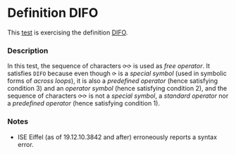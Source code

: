 # Definition DIFO

This [test](.) is exercising the definition [DIFO](../../difo/Readme.md).

### Description

In this test, the sequence of characters `⟳⟳` is used as *free operator*. It satisfies `DIFO` because even though `⟳` is a *special symbol* (used in symbolic forms of *across loops*), it is also a *predefined operator* (hence satisfying condition 3) and an *operator symbol* (hence satisfying condition 2), and the sequence of characters `⟳⟳` is not a *special symbol*, a *standard operator* nor a *predefined operator* (hence satisfying condition 1).

### Notes

* ISE Eiffel (as of 19.12.10.3842 and after) erroneously reports a syntax error.

